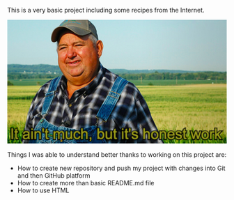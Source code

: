<p>This is a very basic project including some recipes from the Internet.</p>

<img src="/img/work.jpg" alt="It ain't much but it's honest work">
<p>Things I was able to understand better thanks to working on this project are:</p>
<ul>
    <li>How to create new repository and push my project with changes into Git and then GitHub platform</li>
    <li>How to create more than basic README.md file</li>
    <li>How to use HTML</li>
</ul>